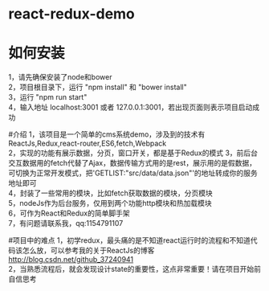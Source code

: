 # react-redux-demo 
# 如何安装
1，请先确保安装了node和bower<br>
2，项目根目录下，运行 "npm install" 和 "bower install"<br>
3，运行 "npm run start"<br>
4，输入地址 localhost:3001 或者 127.0.0.1:3001，若出现页面则表示项目启动成功

#介绍
1，该项目是一个简单的cms系统demo，涉及到的技术有ReactJs,Redux,react-router,ES6,fetch,Webpack<br>
2，实现的功能有展示数据，分页，窗口开关，都是基于Redux的模式
3，前后台交互数据用的fetch代替了Ajax，数据传输方式用的是rest，展示用的是假数据，可切换为正常开发模式，把'GETLIST:"src/data/data.json"'的地址转成你的服务地址即可<br>
4，封装了一些常用的模块，比如fetch获取数据的模块，分页模块<br>
5，nodeJs作为后台服务，仅用到两个功能http模块和热加载模块<br>
6，可作为React和Redux的简单脚手架<br>
7，有问题请联系我，qq:1154791107

#项目中的难点
1，初学redux，最头痛的是不知道react运行时的流程和不知道代码该怎么放，可以参考我的关于ReactJs的博客 http://blog.csdn.net/github_37240941<br>
2，当熟悉流程后，就会发现设计state的重要性，这点非常重要！请在项目开始前自信思考
